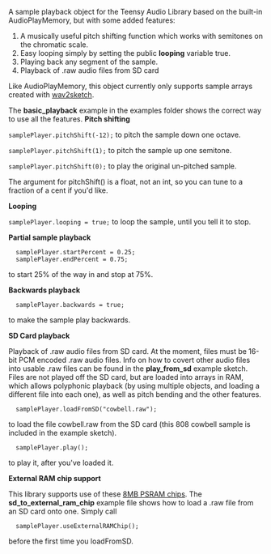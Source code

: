 A sample playback object for the Teensy Audio Library based on the built-in AudioPlayMemory, but with some added features:

1) A musically useful pitch shifting function which works with semitones on the chromatic scale. 
2) Easy looping simply by setting the public **looping** variable true.
3) Playing back any segment of the sample.
4) Playback of .raw audio files from SD card


Like AudioPlayMemory, this object currently only supports sample arrays created with [wav2sketch](http://crudlabs.org/wav2sketch/).

The **basic_playback** example in the examples folder shows the correct way to use all the features.
**Pitch shifting**

```samplePlayer.pitchShift(-12);``` to pitch the sample down one octave.

```samplePlayer.pitchShift(1);``` to pitch the sample up one semitone.

```samplePlayer.pitchShift(0);``` to play the original un-pitched sample.

The argument for pitchShift() is a float, not an int, so you can tune to a fraction of a cent if you'd like.

**Looping**

```samplePlayer.looping = true;``` to loop the sample, until you tell it to stop.

**Partial sample playback**
```
  samplePlayer.startPercent = 0.25;
  samplePlayer.endPercent = 0.75;
```
to start 25% of the way in and stop at 75%.

**Backwards playback**
```
  samplePlayer.backwards = true;
```
to make the sample play backwards.

**SD Card playback**

Playback of .raw audio files from SD card. At the moment, files must be 16-bit PCM encoded .raw audio files. Info on how to covert other audio files into usable .raw files can be found in the **play_from_sd** example sketch. Files are not played off the SD card, but are loaded into arrays in RAM, which allows polyphonic playback (by using multiple objects, and loading a different file into each one), as well as pitch bending and the other features.
```
  samplePlayer.loadFromSD("cowbell.raw");
```
to load the file cowbell.raw from the SD card (this 808 cowbell sample is included in the example sketch).
```
  samplePlayer.play();
```
to play it, after you've loaded it.

**External RAM chip support**

This library supports use of these [8MB PSRAM chips](https://www.pjrc.com/store/psram.html). The **sd_to_external_ram_chip** example file shows how to load a .raw file from an SD card onto one. Simply call
```
  samplePlayer.useExternalRAMChip();
```
before the first time you loadFromSD.

